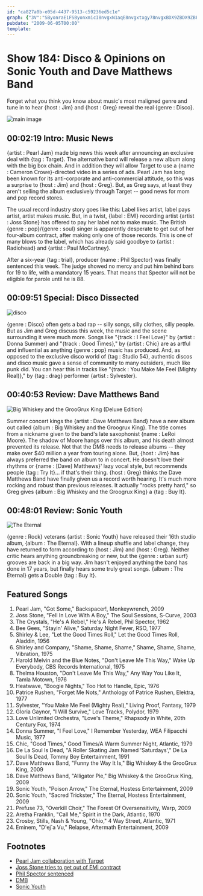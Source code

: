 ```yaml
---
id: "ca827a0b-e05d-4437-9513-c59236ed5c1e"
graph: {"3V":"SByonraE1FSByonxmicI8nvgxN1aqE8nvgxtxgy78nvgxBDX9ZBDX9ZBFxuT9MGtlBDX9ZDBYt2rdOnf","GF":"BJQFWyesyUBJQFWTrXH0BJQFWfZkKLBJQFWFFjBvBJQFWv66ReBJQFWrki8rFFjBvyesyUTrXH0v66RefZkKLrki8r1Hc0Arki8r","1W5":"BGzNgv3ECZBK11Bv3ECZBEpkdv3ECZ97qipBEpkdBEpkddhnxeX6cfddhnxe97qipBHm1G","281":"BMlTxS3ttlOzViSS3ttl97qipOzViS5rP2rOzViS97qipX6cfd97qipBHm1G"}
pubdate: "2009-06-05T00:00"
template: 
---
```






# Show 184: Disco & Opinions on Sonic Youth and Dave Matthews Band

Forget what you think you know about music's most maligned genre and tune in to hear {host : Jim} and {host : Greg} reveal the real {genre : Disco}.

![main image](https://static.soundopinions.org/images/2009/Disco.jpeg)



## 00:02:19 Intro: Music News

{artist : Pearl Jam} made big news this week after announcing an exclusive deal with {tag : Target}. The alternative band will release a new album along with the big box chain. And in addition they will allow Target to use a {name : Cameron Crowe}-directed video in a series of ads. Pearl Jam has long been known for its anti-corporate and anti-commercial attitude, so this was a surprise to {host : Jim} and {host : Greg}. But, as Greg says, at least they aren't selling the album exclusively through Target -- good news for mom and pop record stores.

The usual record industry story goes like this: Label likes artist, label pays artist, artist makes music. But, in a twist, {label : EMI} recording artist {artist : Joss Stone} has offered to pay her label not to make music. The British {genre : pop}/{genre : soul} singer is apparently desperate to get out of her four-album contract, after making only one of those records. This is one of many blows to the label, which has already said goodbye to {artist : Radiohead} and {artist : Paul McCartney}.

After a six-year {tag : trial}, producer {name : Phil Spector} was finally sentenced this week. The judge showed no mercy and put him behind bars for 19 to life, with a mandatory 15 years. That means that Spector will not be eligible for parole until he is 88.



## 00:09:51 Special: Disco Dissected

![disco](https://static.soundopinions.org/assets/184/GF0.jpg)

{genre : Disco} often gets a bad rap -- silly songs, silly clothes, silly people. But as Jim and Greg discuss this week, the music and the scene surrounding it were much more. Songs like "{track : I Feel Love}" by {artist : Donna Summer} and "{track : Good Times}," by {artist : Chic} are as artful and influential as anything {genre : pop} music has produced. And, as opposed to the exclusive disco world of {tag : Studio 54}, authentic discos and disco music gave a sense of community to many outsiders, much like punk did. You can hear this in tracks like "{track : You Make Me Feel (Mighty Real)}," by {tag : drag} performer {artist : Sylvester}.



## 00:40:53 Review: Dave Matthews Band

![Big Whiskey and the GrooGrux King (Deluxe Edition)](https://static.soundopinions.org/assets/184/1W50.jpg)

Summer concert kings the {artist : Dave Matthews Band} have a new album out called {album : Big Whiskey and the Groogrux King}. The title comes from a nickname given to the band's late saxophonist {name : LeRoi Moore}. The shadow of Moore hangs over this album, and his death almost prevented its release. Not that the DMB needs to release albums -- they make over $40 million a year from touring alone. But, {host : Jim} has always preferred the band on album to in concert. He doesn't love their rhythms or {name : [Dave] Matthews}' lazy vocal style, but recommends people {tag : Try It}... if that's their thing. {host : Greg} thinks the Dave Matthews Band have finally given us a record worth hearing. It's much more rocking and robust than previous releases. It actually "rocks pretty hard," so Greg gives {album : Big Whiskey and the Groogrux King} a {tag : Buy It}.



## 00:48:01 Review: Sonic Youth

![The Eternal](https://static.soundopinions.org/assets/184/2810.jpg)

{genre : Rock} veterans {artist : Sonic Youth} have released their 16th studio album, {album : The Eternal}. With a lineup shuffle and label change, they have returned to form according to {host : Jim} and {host : Greg}. Neither critic hears anything groundbreaking or new, but the {genre : urban surf} grooves are back in a big way. Jim hasn't enjoyed anything the band has done in 17 years, but finally hears some truly great songs. {album : The Eternal} gets a Double {tag : Buy It}.



## Featured Songs

1. Pearl Jam, "Got Some," Backspacer!, Monkeywrench, 2009
2. Joss Stone, "Fell In Love With A Boy," The Soul Sessions, S-Curve, 2003
3. The Crystals, "He's A Rebel," He's A Rebel, Phil Spector, 1962
4. Bee Gees, "Stayin' Alive," Saturday Night Fever, RSO, 1977
5. Shirley & Lee, "Let the Good Times Roll," Let the Good Times Roll, Aladdin, 1956
6. Shirley and Company, "Shame, Shame, Shame," Shame, Shame, Shame, Vibration, 1975
7. Harold Melvin and the Blue Notes, "Don't Leave Me This Way," Wake Up Everybody, CBS Records International, 1975
8. Thelma Houston, "Don't Leave Me This Way," Any Way You Like It, Tamla Motown, 1976
9. Heatwave, "Boogie Nights," Too Hot to Handle, Epic, 1976
10. Patrice Rushen, "Forget Me Nots," Anthology of Patrice Rushen, Elektra, 1977
11. Sylvester, "You Make Me Feel (Mighty Real)," Living Proof, Fantasy, 1979
12. Gloria Gaynor, "I Will Survive," Love Tracks, Polydor, 1979
13. Love Unlimited Orchestra, "Love's Theme," Rhapsody in White, 20th Century Fox, 1974
14. Donna Summer, "I Feel Love," I Remember Yesterday, WEA Filipacchi Music, 1977
15. Chic, "Good Times," Good Times/A Warm Summer Night, Atlantic, 1979
16. De La Soul Is Dead, "A Roller Skating Jam Named 'Saturdays'," De La Soul Is Dead, Tommy Boy Entertainment, 1991
17. Dave Matthews Band, "Funny the Way It Is," Big Whiskey & the GrooGrux King, 2009
18. Dave Matthews Band, "Alligator Pie," Big Whiskey & the GrooGrux King, 2009
19. Sonic Youth, "Poison Arrow," The Eternal, Hostess Entertainment, 2009
20. Sonic Youth, "Sacred Trickster," The Eternal, Hostess Entertainment, 2009
21. Prefuse 73, "Overkill Choir," The Forest Of Oversensitivity, Warp, 2009
22. Aretha Franklin, "Call Me," Spirit in the Dark, Atlantic, 1970
23. Crosby, Stills, Nash & Young, "Ohio," 4 Way Street, Atlantic, 1971
24. Eminem, "D'ej`a Vu," Relapse, Aftermath Entertainment, 2009



## Footnotes

- [Pearl Jam collaboration with Target](http://www.reuters.com/article/2009/06/02/industry-us-pearljam-idUSTRE55104S20090602)
- [Joss Stone tries to get out of EMI contract](http://www.theguardian.com/music/2009/jun/01/joss-stone-emi)
- [Phil Spector sentenced](http://articles.latimes.com/2009/may/30/local/me-spector30)
- [DMB](http://davematthewsband.com/)
- [Sonic Youth](http://www.sonicyouth.com/main/)
